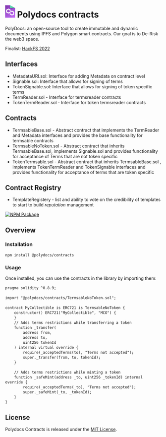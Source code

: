 # <img src="assets/Polydocs Logo.svg" height="40px"> Polydocs contracts

PolyDocs: an open-source tool to create immutable and dynamic documents using IPFS and Polygon smart contracts. Our goal is to De-Risk the web3 space.

Finalist: [HackFS 2022](https://ethglobal.com/showcase/polydocs-1oas6)

## Interfaces
* MetadataURI.sol: Interface for adding Metadata on contract level
* Signable.sol: Interface that allows for signing of terms
* TokenSignable.sol: Interface that allows for signing of token specific terms
* TermReader.sol - Interface for termsreader contracts
* TokenTermReader.sol - Interface for token termsreader contracts


## Contracts
* TermsableBase.sol - Abstract contract that implements the TermReader and Metadata interfaces and provides the base functionality for termsable contracts
* TermsableNoToken.sol - Abstract contract that inherits TermsableBase.sol, implements Signable.sol and provides functionality for acceptance of Terms that are not token specific
* TokenTermsable.sol - Abstract contract that inherits TermsableBase.sol , implements TokenTermReader and TokenSignable interfaces and provides functionality for acceptance of terms that are token specific

## Contract Registry
* TemplateRegistery - list and ability to vote on the credibility of templates to start to build *reputation* management


[![NPM Package](https://img.shields.io/npm/v/@openzeppelin/contracts.svg)](https://www.npmjs.org/package/@openzeppelin/contracts)

## Overview

### Installation

```console
npm install @polydocs/contracts
```

### Usage

Once installed, you can use the contracts in the library by importing them:

```solidity
pragma solidity ^0.8.9;

import "@polydocs/contracts/TermsableNoToken.sol";

contract MyCollectible is ERC721 is TermsableNoToken {
    constructor() ERC721("MyCollectible", "MCO") {
    }
    // Adds terms restrictions while transferring a token
    function _transfer(
        address from,
        address to,
        uint256 tokenId
    ) internal virtual override {
        require(_acceptedTerms(to), "Terms not accepted");
        super._transfer(from, to, tokenId);
    }

    // Adds terms restrictions while minting a token
    function _safeMint(address _to, uint256 _tokenId) internal override {
        require(_acceptedTerms(_to), "Terms not accepted");
        super._safeMint(_to, _tokenId);
    }
}
```

## License

Polydocs Contracts is released under the [MIT License](LICENSE).